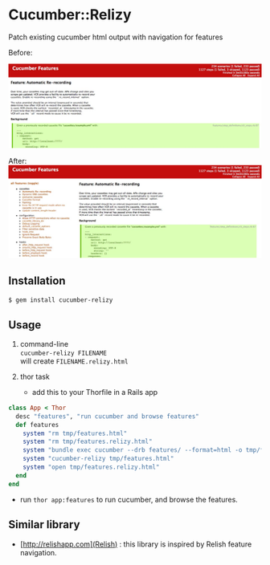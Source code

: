 # Cucumber::Relizy

Patch existing cucumber html output with navigation for features

Before:

![cucumber](https://github.com/wynst/cucumber-relizy/raw/master/doc/cucumber.jpg)

After:
![cucumber-html](https://github.com/wynst/cucumber-relizy/raw/master/doc/cucumber-relizy.jpg)


## Installation

    $ gem install cucumber-relizy

## Usage

1. command-line  
  `cucumber-relizy FILENAME`  
   will create `FILENAME.relizy.html`

2. thor task  
   * add this to your Thorfile in a Rails app

```ruby
class App < Thor
  desc "features", "run cucumber and browse features"
  def features
    system "rm tmp/features.html"
    system "rm tmp/features.relizy.html"
    system "bundle exec cucumber --drb features/ --format=html -o tmp/features.html"
    system "cucumber-relizy tmp/features.html"
    system "open tmp/features.relizy.html"
  end
end
```

   * run `thor app:features` to run cucumber, and browse the features.

## Similar library
   * [http://relishapp.com](Relish) : this library is inspired by Relish
     feature navigation.

